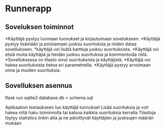 # Runnerapp

## Soveluksen toiminnot


*Käyttäjä pystyy luomaan tunnukset ja kirjautumaan sovelukseen.
*Käyttäjä pystyy lisämään ja poistamaan juoksu suorituksia ja niiden dataa sovellukseen.
*käyttäjä voi lisätä karttoja juoksu suorituksista.
*Käyttäjä voi etsiä muita käyttäjiä ja heidän juoksu suorituksia ja kommentoida niitä.
*Sovelluksessa on tilasto sivut suorituksista ja käyttäjistä.
*Käyttäjä voi hakea suorituksista tietoa eri parametreilla.
*Käyttäjä pystyy arvoimaan omia ja muiden suorituksia.

## Sovelluksen asennus

flask run
sqlite3 database.db < schema.sql

Aplikaation testaukseen luo käyttäjä tunnukset 
Lisää suorituksia ja voit hakea niitä haku toiminnolla tai katsoa kaikkia suorituksia kerralla
Tilastoja löytyy statistics linkin alta ja ne päivittyvät käyttäjien ja juoksujen määrän mukaan
